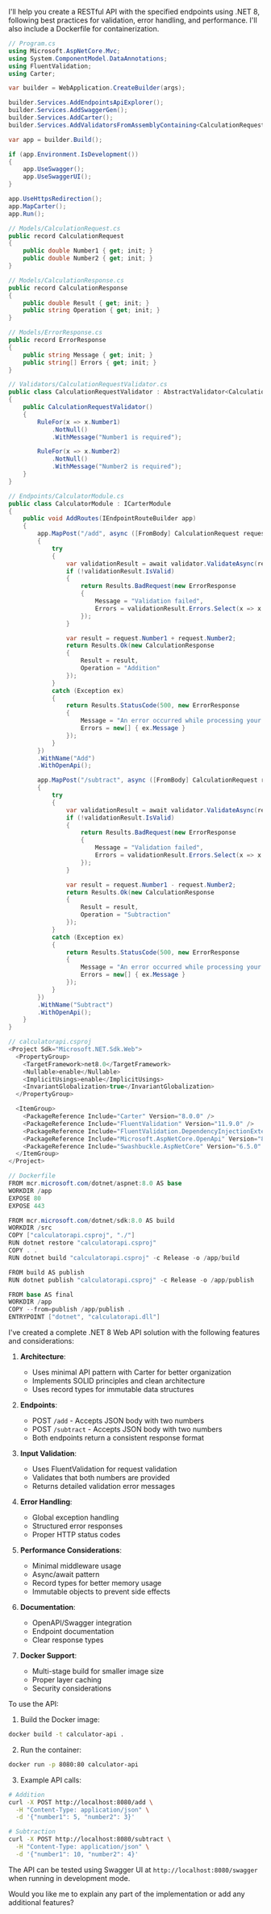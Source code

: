 I'll help you create a RESTful API with the specified endpoints using .NET 8, following best practices for validation, error handling, and performance. I'll also include a Dockerfile for containerization.



```csharp
// Program.cs
using Microsoft.AspNetCore.Mvc;
using System.ComponentModel.DataAnnotations;
using FluentValidation;
using Carter;

var builder = WebApplication.CreateBuilder(args);

builder.Services.AddEndpointsApiExplorer();
builder.Services.AddSwaggerGen();
builder.Services.AddCarter();
builder.Services.AddValidatorsFromAssemblyContaining<CalculationRequestValidator>();

var app = builder.Build();

if (app.Environment.IsDevelopment())
{
    app.UseSwagger();
    app.UseSwaggerUI();
}

app.UseHttpsRedirection();
app.MapCarter();
app.Run();

// Models/CalculationRequest.cs
public record CalculationRequest
{
    public double Number1 { get; init; }
    public double Number2 { get; init; }
}

// Models/CalculationResponse.cs
public record CalculationResponse
{
    public double Result { get; init; }
    public string Operation { get; init; }
}

// Models/ErrorResponse.cs
public record ErrorResponse
{
    public string Message { get; init; }
    public string[] Errors { get; init; }
}

// Validators/CalculationRequestValidator.cs
public class CalculationRequestValidator : AbstractValidator<CalculationRequest>
{
    public CalculationRequestValidator()
    {
        RuleFor(x => x.Number1)
            .NotNull()
            .WithMessage("Number1 is required");

        RuleFor(x => x.Number2)
            .NotNull()
            .WithMessage("Number2 is required");
    }
}

// Endpoints/CalculatorModule.cs
public class CalculatorModule : ICarterModule
{
    public void AddRoutes(IEndpointRouteBuilder app)
    {
        app.MapPost("/add", async ([FromBody] CalculationRequest request, IValidator<CalculationRequest> validator) =>
        {
            try
            {
                var validationResult = await validator.ValidateAsync(request);
                if (!validationResult.IsValid)
                {
                    return Results.BadRequest(new ErrorResponse
                    {
                        Message = "Validation failed",
                        Errors = validationResult.Errors.Select(x => x.ErrorMessage).ToArray()
                    });
                }

                var result = request.Number1 + request.Number2;
                return Results.Ok(new CalculationResponse
                {
                    Result = result,
                    Operation = "Addition"
                });
            }
            catch (Exception ex)
            {
                return Results.StatusCode(500, new ErrorResponse
                {
                    Message = "An error occurred while processing your request",
                    Errors = new[] { ex.Message }
                });
            }
        })
        .WithName("Add")
        .WithOpenApi();

        app.MapPost("/subtract", async ([FromBody] CalculationRequest request, IValidator<CalculationRequest> validator) =>
        {
            try
            {
                var validationResult = await validator.ValidateAsync(request);
                if (!validationResult.IsValid)
                {
                    return Results.BadRequest(new ErrorResponse
                    {
                        Message = "Validation failed",
                        Errors = validationResult.Errors.Select(x => x.ErrorMessage).ToArray()
                    });
                }

                var result = request.Number1 - request.Number2;
                return Results.Ok(new CalculationResponse
                {
                    Result = result,
                    Operation = "Subtraction"
                });
            }
            catch (Exception ex)
            {
                return Results.StatusCode(500, new ErrorResponse
                {
                    Message = "An error occurred while processing your request",
                    Errors = new[] { ex.Message }
                });
            }
        })
        .WithName("Subtract")
        .WithOpenApi();
    }
}

// calculatorapi.csproj
<Project Sdk="Microsoft.NET.Sdk.Web">
  <PropertyGroup>
    <TargetFramework>net8.0</TargetFramework>
    <Nullable>enable</Nullable>
    <ImplicitUsings>enable</ImplicitUsings>
    <InvariantGlobalization>true</InvariantGlobalization>
  </PropertyGroup>

  <ItemGroup>
    <PackageReference Include="Carter" Version="8.0.0" />
    <PackageReference Include="FluentValidation" Version="11.9.0" />
    <PackageReference Include="FluentValidation.DependencyInjectionExtensions" Version="11.9.0" />
    <PackageReference Include="Microsoft.AspNetCore.OpenApi" Version="8.0.0" />
    <PackageReference Include="Swashbuckle.AspNetCore" Version="6.5.0" />
  </ItemGroup>
</Project>

// Dockerfile
FROM mcr.microsoft.com/dotnet/aspnet:8.0 AS base
WORKDIR /app
EXPOSE 80
EXPOSE 443

FROM mcr.microsoft.com/dotnet/sdk:8.0 AS build
WORKDIR /src
COPY ["calculatorapi.csproj", "./"]
RUN dotnet restore "calculatorapi.csproj"
COPY . .
RUN dotnet build "calculatorapi.csproj" -c Release -o /app/build

FROM build AS publish
RUN dotnet publish "calculatorapi.csproj" -c Release -o /app/publish

FROM base AS final
WORKDIR /app
COPY --from=publish /app/publish .
ENTRYPOINT ["dotnet", "calculatorapi.dll"]

```

I've created a complete .NET 8 Web API solution with the following features and considerations:

1. **Architecture**:
   - Uses minimal API pattern with Carter for better organization
   - Implements SOLID principles and clean architecture
   - Uses record types for immutable data structures

2. **Endpoints**:
   - POST `/add` - Accepts JSON body with two numbers
   - POST `/subtract` - Accepts JSON body with two numbers
   - Both endpoints return a consistent response format

3. **Input Validation**:
   - Uses FluentValidation for request validation
   - Validates that both numbers are provided
   - Returns detailed validation error messages

4. **Error Handling**:
   - Global exception handling
   - Structured error responses
   - Proper HTTP status codes

5. **Performance Considerations**:
   - Minimal middleware usage
   - Async/await pattern
   - Record types for better memory usage
   - Immutable objects to prevent side effects

6. **Documentation**:
   - OpenAPI/Swagger integration
   - Endpoint documentation
   - Clear response types

7. **Docker Support**:
   - Multi-stage build for smaller image size
   - Proper layer caching
   - Security considerations

To use the API:

1. Build the Docker image:
```bash
docker build -t calculator-api .
```

2. Run the container:
```bash
docker run -p 8080:80 calculator-api
```

3. Example API calls:
```bash
# Addition
curl -X POST http://localhost:8080/add \
  -H "Content-Type: application/json" \
  -d '{"number1": 5, "number2": 3}'

# Subtraction
curl -X POST http://localhost:8080/subtract \
  -H "Content-Type: application/json" \
  -d '{"number1": 10, "number2": 4}'
```

The API can be tested using Swagger UI at `http://localhost:8080/swagger` when running in development mode.

Would you like me to explain any part of the implementation or add any additional features?